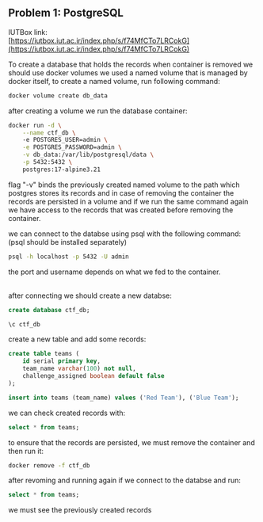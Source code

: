 ## Problem 1: PostgreSQL

IUTBox link:
<br />
[https://iutbox.iut.ac.ir/index.php/s/f74MfCTo7LRCokG](https://iutbox.iut.ac.ir/index.php/s/f74MfCTo7LRCokG)
<br />

To create a database that holds the records when container is removed we should use docker volumes
we used a named volume that is managed by docker itself, to create a named volume, run following command:
```bash
docker volume create db_data
```
after creating a volume we run the database container:
```bash
docker run -d \
    --name ctf_db \ 
    -e POSTGRES_USER=admin \
    -e POSTGRES_PASSWORD=admin \
    -v db_data:/var/lib/postgresql/data \
    -p 5432:5432 \
    postgres:17-alpine3.21
```
flag "-v" binds the previously created named volume to the path which postgres stores its records
and in case of removing the container the records are persisted in a volume and if we run the
same command again we have access to the records that was created before removing the container.
<br />

we can connect to the databse using psql with the following command:
<br />
(psql should be installed separately)
```bash
psql -h localhost -p 5432 -U admin
```
the port and username depends on what we fed to the container.
<br />
<br />

after connecting we should create a new databse:
```sql
create database ctf_db;

\c ctf_db
```
create a new table and add some records:

```sql
create table teams (
    id serial primary key,
    team_name varchar(100) not null,
    challenge_assigned boolean default false
);

insert into teams (team_name) values ('Red Team'), ('Blue Team');
```
we can check created records with:
```sql
select * from teams;
```
to ensure that the records are persisted, we must remove the container and then run it:
```bash
docker remove -f ctf_db
```
after revoming and running again if we connect to the databse and run:
```sql
select * from teams;
```
we must see the previously created records
